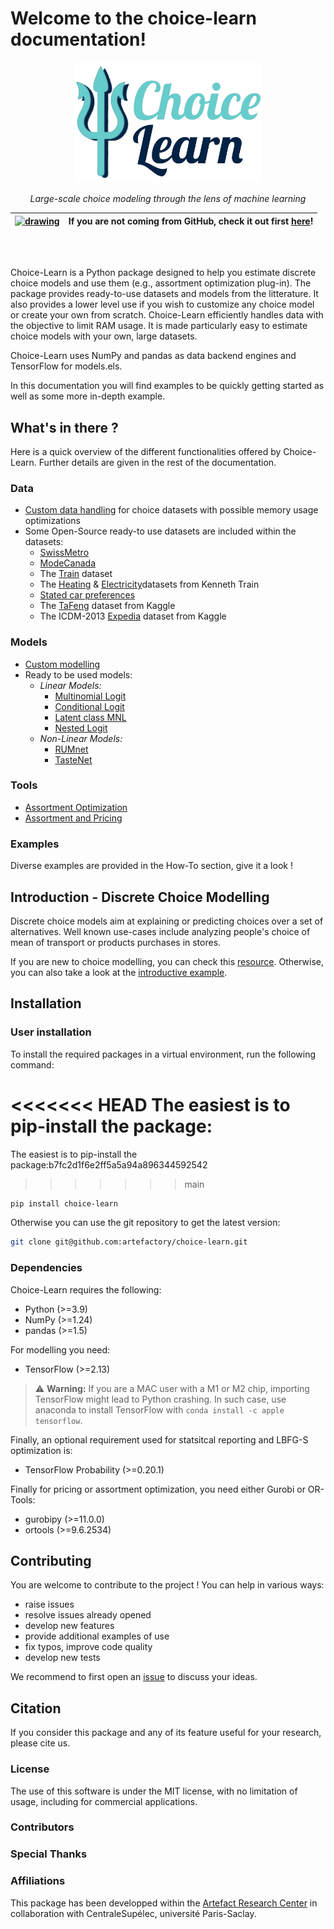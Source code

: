 # Welcome to the choice-learn documentation!

<center>
<img src="illustrations/logos/logo_choice_learn.png" width="300">
</center>

<center>

*Large-scale choice modeling through the lens of machine learning*

</center>

<center>

| [<img src="https://upload.wikimedia.org/wikipedia/commons/thumb/c/c2/GitHub_Invertocat_Logo.svg/langfr-400px-GitHub_Invertocat_Logo.svg.png" alt="drawing" width="40"/>](https://github.com/artefactory/choice-learn) | If you are not coming from GitHub, check it out first [here](https://github.com/artefactory/choice-learn)! |
|-|-|

</center>

<br>
<br>

Choice-Learn is a Python package designed to help you estimate discrete choice models and use them (e.g., assortment optimization plug-in).
The package provides ready-to-use datasets and models from the litterature. It also provides a lower level use if you wish to customize any choice model or create your own from scratch. Choice-Learn efficiently handles data with the objective to limit RAM usage. It is made particularly easy to estimate choice models with your own, large datasets.

Choice-Learn uses NumPy and pandas as data backend engines and TensorFlow for models.els.

In this documentation you will find examples to be quickly getting started as well as some more in-depth example.

## What's in there ?

Here is a quick overview of the different functionalities offered by Choice-Learn. Further details are given in the rest of the documentation.

### Data
- [Custom data handling](./reference/data/references_choice_dataset.md) for choice datasets with possible memory usage optimizations
- Some Open-Source ready-to use datasets are included within the datasets:
    - [SwissMetro](./references/dataset/references_base.md)
    - [ModeCanada](./references/dataset/references_base.md)
    - The [Train](./references/dataset/references_base.md) dataset
    - The [Heating](./references/dataset/references_base.md) & [Electricity](./references/dataset/references_base.md)datasets from Kenneth Train
    - [Stated car preferences](./references/dataset/references_base.md)
    - The [TaFeng](./references/dataset/references_tafeng.md) dataset from Kaggle
    - The ICDM-2013 [Expedia](./references/dataset/references_expedia.md) dataset from Kaggle

### Models
- [Custom modelling](./notebooks/introduction/4_model_customization.md)
- Ready to be used models:
    - *Linear Models:*
        - [Multinomial Logit](./references/models/references_simple_mnl.md)
        - [Conditional Logit](./references/models/references_clogit.md)
        - [Latent class MNL](./references/models/references_latent_class_mnl.md)
        - [Nested Logit](./references/models/references_nested_logit.md)
    - *Non-Linear Models:*
        - [RUMnet](./references/models/references_rumnet.md)
        - [TasteNet](./references/models/references_tastenet.md)

### Tools
- [Assortment Optimization](./references/toolbox/references_assortment_optimizer.md)
- [Assortment and Pricing](./references/toolbox/references_assortment_optimizer.md)

### Examples

Diverse examples are provided in the How-To section, give it a look !

## Introduction - Discrete Choice Modelling

Discrete choice models aim at explaining or predicting choices over a set of alternatives. Well known use-cases include analyzing people's choice of mean of transport or products purchases in stores.

If you are new to choice modelling, you can check this [resource](https://www.publichealth.columbia.edu/research/population-health-methods/discrete-choice-model-and-analysis). Otherwise, you can also take a look at the [introductive example](notebooks/introduction/1_introductive_example.md).

## Installation

### User installation

To install the required packages in a virtual environment, run the following command:

<<<<<<< HEAD
The easiest is to pip-install the package:
=======
The easiest is to pip-install the package:b7fc2d1f6e2ff5a5a94a896344592542
>>>>>>> main
```bash
pip install choice-learn
```

Otherwise you can use the git repository to get the latest version:
```bash
git clone git@github.com:artefactory/choice-learn.git
```

### Dependencies
Choice-Learn requires the following:
- Python (>=3.9)
- NumPy (>=1.24)
- pandas (>=1.5)

For modelling you need:
- TensorFlow (>=2.13)

> :warning: **Warning:** If you are a MAC user with a M1 or M2 chip, importing TensorFlow might lead to Python crashing.
> In such case, use anaconda to install TensorFlow with `conda install -c apple tensorflow`.

Finally, an optional requirement used for statsitcal reporting and LBFG-S optimization is:
- TensorFlow Probability (>=0.20.1)

Finally for pricing or assortment optimization, you need either Gurobi or OR-Tools:
- gurobipy (>=11.0.0)
- ortools (>=9.6.2534)


## Contributing
You are welcome to contribute to the project ! You can help in various ways:
- raise issues
- resolve issues already opened
- develop new features
- provide additional examples of use
- fix typos, improve code quality
- develop new tests

We recommend to first open an [issue](https://github.com/artefactory/choice-learn/issues) to discuss your ideas.

## Citation

If you consider this package and any of its feature useful for your research, please cite us.

### License

The use of this software is under the MIT license, with no limitation of usage, including for commercial applications.

### Contributors

### Special Thanks

### Affiliations

This package has been developped within the [Artefact Research Center](https://www.artefact.com/data-consulting-transformation/artefact-research-center/) in collaboration with CentraleSupélec, université Paris-Saclay.
